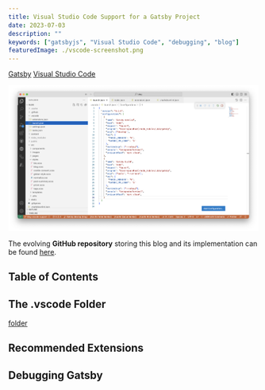 ```yaml
---
title: Visual Studio Code Support for a Gatsby Project
date: 2023-07-03
description: ""
keywords: ["gatsbyjs", "Visual Studio Code", "debugging", "blog"]
featuredImage: ./vscode-screenshot.png
---
```


[Gatsby](https://www.gatsbyjs.com/)
[Visual Studio Code](https://code.visualstudio.com/)

![Visual Studio Code Screenshot](./vscode-screenshot.png)

The evolving **GitHub repository** storing this blog and its implementation can be
found [here](https://github.com/jpfulton/blog).

## Table of Contents

## The .vscode Folder

[folder](https://github.com/jpfulton/blog/tree/main/.vscode)

## Recommended Extensions

## Debugging Gatsby

